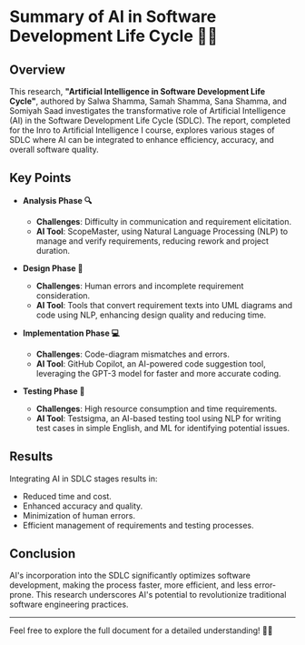 # Summary of AI in Software Development Life Cycle 🚀🤖

## Overview

This research, **"Artificial Intelligence in Software Development Life Cycle"**, authored by Salwa Shamma, Samah Shamma, Sana Shamma, and Somiyah Saad investigates the transformative role of Artificial Intelligence (AI) in the Software Development Life Cycle (SDLC). The report, completed for the Inro to Artificial Intelligence I course, explores various stages of SDLC where AI can be integrated to enhance efficiency, accuracy, and overall software quality.

## Key Points

- **Analysis Phase 🔍**
  - **Challenges**: Difficulty in communication and requirement elicitation.
  - **AI Tool**: ScopeMaster, using Natural Language Processing (NLP) to manage and verify requirements, reducing rework and project duration.

- **Design Phase 🎨**
  - **Challenges**: Human errors and incomplete requirement consideration.
  - **AI Tool**: Tools that convert requirement texts into UML diagrams and code using NLP, enhancing design quality and reducing time.

- **Implementation Phase 💻**
  - **Challenges**: Code-diagram mismatches and errors.
  - **AI Tool**: GitHub Copilot, an AI-powered code suggestion tool, leveraging the GPT-3 model for faster and more accurate coding.

- **Testing Phase 🧪**
  - **Challenges**: High resource consumption and time requirements.
  - **AI Tool**: Testsigma, an AI-based testing tool using NLP for writing test cases in simple English, and ML for identifying potential issues.

## Results

Integrating AI in SDLC stages results in:
- Reduced time and cost.
- Enhanced accuracy and quality.
- Minimization of human errors.
- Efficient management of requirements and testing processes.

## Conclusion

AI's incorporation into the SDLC significantly optimizes software development, making the process faster, more efficient, and less error-prone. This research underscores AI's potential to revolutionize traditional software engineering practices.

---

Feel free to explore the full document for a detailed understanding! 🚀📘
